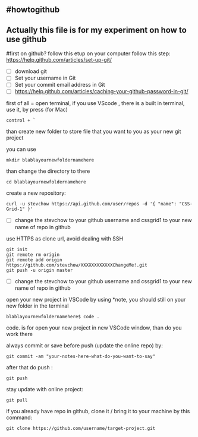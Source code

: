 #howtogithub
---

Actually this file is for my experiment on how to use github
-
#first on github?
follow this etup on your computer
follow this step:
https://help.github.com/articles/set-up-git/

- [ ] download git
- [ ] Set your username in Git
- [ ] Set your commit email address in Git
- [ ] https://help.github.com/articles/caching-your-github-password-in-git/

first of all = open terminal, if you use VScode , there is a built in terminal, use it, by press (for Mac) 
```
control + `
```

than create new folder to store file that you want to you as your new git project

you can use 
```
mkdir blablayournewfoldernamehere
```

than change the directory to there
```
cd blablayournewfoldernamehere
```



create a new repository:
```
curl -u stevchow https://api.github.com/user/repos -d '{ "name": "CSS-Grid-1" }'
```
- [ ] change the stevchow to your github username and cssgrid1 to your new name of repo in github


use HTTPS as clone url, avoid dealing with SSH

```
git init
git remote rm origin
git remote add origin https://github.com/stevchow/XXXXXXXXXXXXChangeMe!.git
git push -u origin master
```
- [ ] change the stevchow to your github username and cssgrid1 to your new name of repo in github

open your new project in VSCode by using
*note, you should still on your new folder in the terminal
```
blablayournewfoldernamehere$ code .
```
code. is for open your new project in new VSCode window, than do you work there


always commit or save before push (update the online repo) by:
```
git commit -am "your-notes-here-what-do-you-want-to-say"
```

after that do push :

```
git push
```


stay update with online project:
```
git pull
```


if you already have repo in github, clone it / bring it to your machine by this command:
```
git clone https://github.com/username/target-project.git
```
